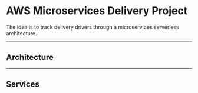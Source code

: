 # AWS Microservices Delivery Project

The idea is to track delivery drivers through a microservices serverless architecture.

---
## Architecture

---
## Services
